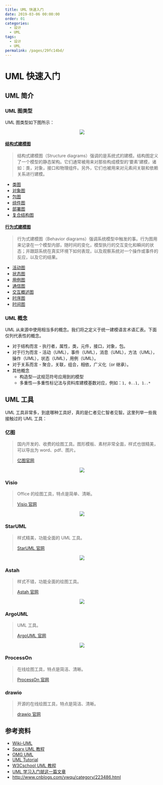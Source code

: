 ```yaml
---
title: UML 快速入门
date: 2019-03-06 00:00:00
order: 01
categories:
  - 设计
  - UML
tags:
  - 设计
  - UML
permalink: /pages/29fc14bd/
---
```


# UML 快速入门

## UML 简介

### UML 图类型

UML 图类型如下图所示：

<div align="center"><img src="https://raw.githubusercontent.com/dunwu/images/master/cs/design/uml/uml-diagrams.png"/></div>

#### [结构式建模图](UML结构建模图.md)

> 结构式建模图（Structure diagrams）强调的是系统式的建模。结构图定义了一个模型的静态架构。它们通常被用来对那些构成模型的‘要素'建模，诸如：类，对象，接口和物理组件。另外，它们也被用来对元素间关联和依赖关系进行建模。

- [类图](#类图)
- [对象图](#对象图)
- [包图](#包图)
- [组件图](#组件图)
- [部署图](#部署图)
- [复合结构图](#复合结构图)

#### [行为式建模图](UML行为建模图.md)

> 行为式建模图（Behavior diagrams）强调系统模型中触发的事。行为图用来记录在一个模型内部，随时间的变化，模型执行的交互变化和瞬间的状态；并跟踪系统在真实环境下如何表现，以及观察系统对一个操作或事件的反应，以及它的结果。

- [活动图](#活动图)
- [状态图](#状态图)
- [用例图](#用例图)
- [通信图](#通信图)
- [交互概述图](#交互概述图)
- [时序图](#时序图)
- [时间图](#时间图)

### UML 概念

UML 从来源中使用相当多的概念。我们将之定义于统一建模语言术语汇表。下面仅列代表性的概念。

- 对于结构而言 - 执行者，属性，类，元件，接口，对象，包。
- 对于行为而言 - 活动（UML），事件（UML），消息（UML），方法（UML），操作（UML），状态（UML），用例（UML）。
- 对于关系而言 - 聚合，关联，组合，相依，广义化（or 继承）。
- 其他概念
  - 构造型—这规范符号应用到的模型
  - 多重性—多重性标记法与资料库建模基数对应，例如：`1, 0..1, 1..*`

## UML 工具

UML 工具非常多，到底哪种工具好，真的是仁者见仁智者见智。这里列举一些我接触过的 UML 工具：

### 亿图

> 国内开发的、收费的绘图工具。图形模板、素材非常全面，样式也很精美，可以导出为 word、pdf、图片。
>
> [亿图官网](http://www.edrawsoft.cn/)

<div align="center"><img src="http://www.edrawsoft.cn/images/software/createsoftware.png"/></div>

### Visio

> Office 的绘图工具，特点是简单、清晰。
>
> [Visio 官网](https://products.office.com/zh-cn/visio/flowchart-software)

<div align="center"><img src="https://img-prod-cms-rt-microsoft-com.akamaized.net/cms/api/am/imageFileData/RE2jMC4?ver=5361&q=90&h=675&w=830&b=%23FFFFFFFF&aim=true"/></div>

### StarUML

> 样式精美，功能全面的 UML 工具。
>
> [StarUML 官网](http://staruml.io/)

<div align="center"><img src="http://staruml.io/image/screenshot_jumbotron.png"/></div>

### Astah

> 样式不错，功能全面的绘图工具。
>
> [Astah 官网](http://astah.net/)

<div align="center"><img src="https://timgsa.baidu.com/timg?image&quality=80&size=b9999_10000&sec=1539757904141&di=7e4f71d0a00ffcd87e0e5aa62f0ed168&imgtype=jpg&src=http%3A%2F%2Fimg4.imgtn.bdimg.com%2Fit%2Fu%3D3525476819%2C2924170461%26fm%3D214%26gp%3D0.jpg"/></div>

### ArgoUML

> UML 工具。
>
> [ArgoUML 官网](https://argouml.en.softonic.com/?ex=CAT-759.2)

<div align="center"><img src="https://gss0.bdstatic.com/-4o3dSag_xI4khGkpoWK1HF6hhy/baike/c0%3Dbaike80%2C5%2C5%2C80%2C26/sign=f4e8a7c6923df8dcb23087c3ac7819ee/8b13632762d0f70315a83ced05fa513d2697c5ed.jpg"/></div>

### ProcessOn

> 在线绘图工具，特点是简洁、清晰。
>
> [ProcessOn 官网](https://www.processon.com/)

### drawio

> 开源的在线绘图工具，特点是简洁、清晰。
>
> [drawio 官网](https://www.draw.io/)

## 参考资料

- [Wiki-UML](https://zh.wikipedia.org/wiki/统一建模语言)
- [Sparx UML 教程](https://sparxsystems.cn/resources/uml2_tutorial/index.html)
- [OMG UML](https://www.omg.org/spec/UML)
- [UML Tutorial](https://www.tutorialspoint.com/uml/index.htm)
- [W3Cschool UML 教程](https://www.w3cschool.cn/uml_tutorial/)
- [UML 学习入门就这一篇文章](https://blog.csdn.net/soft_zzti/article/details/79811923)
- http://www.cnblogs.com/ywqu/category/223486.html